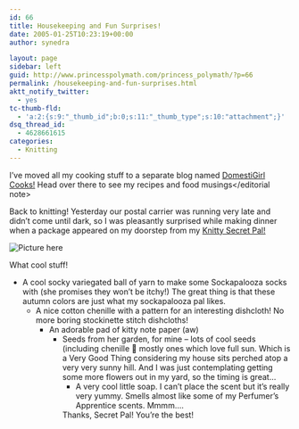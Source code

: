 ```yaml
---
id: 66
title: Housekeeping and Fun Surprises!
date: 2005-01-25T10:23:19+00:00
author: synedra

layout: page
sidebar: left
guid: http://www.princesspolymath.com/princess_polymath/?p=66
permalink: /housekeeping-and-fun-surprises.html
aktt_notify_twitter:
  - yes
tc-thumb-fld:
  - 'a:2:{s:9:"_thumb_id";b:0;s:11:"_thumb_type";s:10:"attachment";}'
dsq_thread_id:
  - 4628661615
categories:
  - Knitting
---
```

<editorial note>I&#8217;ve moved all my cooking stuff to a separate blog named [DomestiGirl Cooks!](http://cook.domestigirl.com) Head over there to see my recipes and food musings</editorial note>
  
Back to knitting! Yesterday our postal carrier was running very late and didn&#8217;t come until dark, so I was pleasantly surprised while making dinner when a package appeared on my doorstep from my [Knitty Secret Pal!](http://www.knittyboard.com/viewtopic.php?t=2061&start=345)
  
![Picture here](http://www.perlgoddess.com/blog/images/secretpal.jpg)
  
What cool stuff!

  * A cool socky variegated ball of yarn to make some Sockapalooza socks with (she promises they won&#8217;t be itchy!) The great thing is that these autumn colors are just what my sockapalooza pal likes. 
      * A nice cotton chenille with a pattern for an interesting dishcloth! No more boring stockinette stitch dishcloths! 
          * An adorable pad of kitty note paper (aw) 
              * Seeds from her garden, for mine &#8211; lots of cool seeds (including chenille 🙂 mostly ones which love full sun. Which is a Very Good Thing considering my house sits perched atop a very very sunny hill. And I was just contemplating getting some more flowers out in my yard, so the timing is great&#8230; 
                  * A very cool little soap. I can&#8217;t place the scent but it&#8217;s really very yummy. Smells almost like some of my Perfumer&#8217;s Apprentice scents. Mmmm&#8230;. </ul> 
                    Thanks, Secret Pal! You&#8217;re the best!